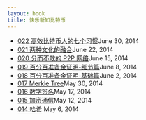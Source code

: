 ```yaml
---
layout: book
title: 快乐新知比特币
---
```


<ul class="listing">
	<li>
		<a href="022_seven_habits.html">022 高效比特币人的七个习惯</a><span>June
30, 2014</span>
	</li>
	<li>
		<a href="021_two_cultures.html">021 两种文化的融合</a><span>June 22, 2014</span>
	</li>
	<li>
		<a href="020_p2p.html">020 分而不散的 P2P 网络</a><span>June 15, 2014</span>
	</li>
	<li>
		<a href="019_proof_of_reserve_2nd.html">019 百分百准备金证明-细节篇</a><span>June 8, 2014</span>
	</li>
	<li>
		<a href="018_proof_of_reserve.html">018 百分百准备金证明-基础篇</a><span>June 2, 2014</span>
	</li>
	<li>
		<a href="017_merkle_tree.html">017 Merkle Tree</a><span>May 30, 2014</span>	
	</li>
	<li>
		<a href="016_digi_sig.html">016 数字签名</a><span>May 17, 2014</span>
	</li>
	<li>
		<a href="015_crypto.html">015 加密通信</a><span>May 12, 2014</span>
	</li>
	<li>
		<a href="014_hash.html">014 哈希</a> <span>May 6, 2014</span>
	</li>
</ul>

